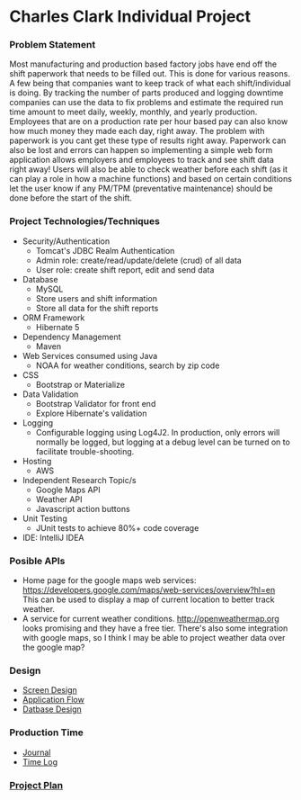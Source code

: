 # Charles Clark Individual Project
 
### Problem Statement

Most manufacturing and production based factory jobs have end off the shift paperwork that needs to be filled out. This 
is done for various reasons. A few being that companies want to keep track of what each shift/individual is doing. By 
tracking the number of parts produced and logging downtime companies can use the data to fix problems and estimate the 
required run time amount to meet daily, weekly, monthly, and yearly production. Employees that are on a production rate
per hour based pay can also know how much money they made each day, right away. The problem with paperwork is you 
cant get these type of results right away. Paperwork can also be lost and errors can happen so implementing a simple web 
form application allows employers and employees to track and see shift data right away! Users will also be able to check
weather before each shift (as it can play a role in how a machine functions) and based on certain conditions let the user 
know if any PM/TPM (preventative maintenance) should be done before the start of the shift.

 ### Project Technologies/Techniques 
 
 * Security/Authentication
   * Tomcat's JDBC Realm Authentication
   * Admin role: create/read/update/delete (crud) of all data
   * User role: create shift report, edit and send data 
 * Database
   * MySQL
   * Store users and shift information
   * Store all data for the shift reports
 * ORM Framework
   * Hibernate 5
 * Dependency Management
   * Maven
 * Web Services consumed using Java
   * NOAA for weather conditions, search by zip code
 * CSS 
   * Bootstrap or Materialize
 * Data Validation
   * Bootstrap Validator for front end
   * Explore Hibernate's validation
 * Logging
   * Configurable logging using Log4J2. In production, only errors will normally be logged, but logging at a debug level can be turned on to facilitate trouble-shooting. 
 * Hosting
   * AWS
 * Independent Research Topic/s
   * Google Maps API
   * Weather API
   * Javascript action buttons
 * Unit Testing
   * JUnit tests to achieve 80%+ code coverage 
 * IDE: IntelliJ IDEA
 
 ### Posible APIs
 
 * Home page for the google maps web services: https://developers.google.com/maps/web-services/overview?hl=en This can be used to display a map of current location to better track weather.
 * A service for current weather conditions. http://openweathermap.org looks promising and they have a free tier. There's also some integration with google maps, so I think I may be able to project weather data over the google map?

 ### Design

* [Screen Design](screen.md)
* [Application Flow](applicationFlow.md)
* [Datbase Design](databaseDesign.md)

### Production Time
* [Journal](journal.md)
* [Time Log](timelog.md)

### [Project Plan](plan.md)
